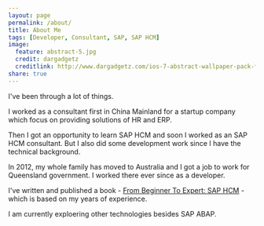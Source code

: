 ```yaml
---
layout: page
permalink: /about/
title: About Me
tags: [Developer, Consultant, SAP, SAP HCM]
image:
  feature: abstract-5.jpg
  credit: dargadgetz
  creditlink: http://www.dargadgetz.com/ios-7-abstract-wallpaper-pack-for-iphone-5-and-ipod-touch-retina/
share: true
---
```

I've been through a lot of things. 

I worked as a consultant first in China Mainland for a startup company which focus on providing solutions of HR and ERP. 

Then I got an opportunity to learn SAP HCM and soon I worked as an SAP HCM consultant. But I also did some development work since I have the technical background.

In 2012, my whole family has moved to Australia and I got a job to work for Queensland government. I worked there ever since as a developer.

I've written and published a book - <a href="http://item.jd.com/11355145.html" class="btn btn-info">From Beginner To Expert: SAP HCM</a> - which is based on my years of experience.

I am currently exploering other technologies besides SAP ABAP.
